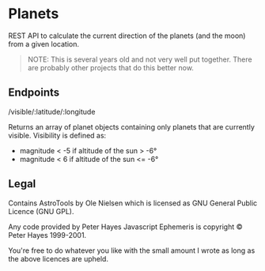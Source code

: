 Planets
===

REST API to calculate the current direction of the planets (and the moon) from a given location.

> NOTE: This is several years old and not very well put together. There are probably other projects that do this better now.

Endpoints
---

/visible/:latitude/:longitude

Returns an array of planet objects containing only planets that are currently visible. Visibility is defined as:

 * magnitude < -5 if altitude of the sun > -6°
 * magnitude < 6 if altitude of the sun <= -6°

Legal
---

Contains AstroTools by Ole Nielsen which is licensed as GNU General Public Licence (GNU GPL).

Any code provided by Peter Hayes Javascript Ephemeris is copyright © Peter Hayes 1999-2001.

You're free to do whatever you like with the small amount I wrote as long as the above licences are upheld.